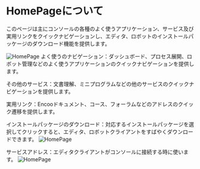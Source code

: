 # HomePageについて
このページは主にコンソールの各種のよく使うアプリケーション、サービス及び実用リンクをクイックナビゲーションし、エディタ、ロボットのインストールパッケージのダウンロード機能を提供します。

 ![HomePage](https://docimages.blob.core.chinacloudapi.cn/images/Console/HomePage.png)
 よく使うのナビゲーション：ダッシュボード、プロセス展開、ロボット管理などのよく使うアプリケーションのクイックナビゲーションを提供します。

その他のサービス：文書理解、ミニプログラムなどの他のサービスのクイックナビゲーションを提供します。

実用リンク：Encooドキュメント、コース、フォーラムなどのアドレスのクイック遷移を提供します。

インストールパッケージのダウンロード：対応するインストールパッケージを選択してクリックすると、エディタ、ロボットクライアントをすばやくダウンロードできます。
![HomePage](https://docimages.blob.core.chinacloudapi.cn/images/Console/V3installpackage.png)

サービスアドレス：エディタクライアントがコンソールに接続する時に使います。
![HomePage](https://docimages.blob.core.chinacloudapi.cn/images/Console/V3serveradress.png)
